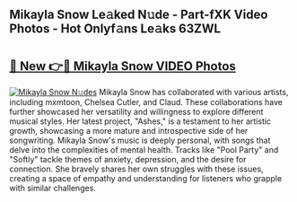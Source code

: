 ## Mikayla Snow Le𝚊ked N𝚞de - Part-fXK Video Photos - Hot Onlyf𝚊ns Le𝚊ks 63ZWL

# <h2><a href="http://ab2431.deff.icu/?id=Mikayla+Snow">🔗 New 👉🔴 Mikayla Snow VIDEO Photos</a></h2>

[![Mikayla Snow N𝚞des](https://i.imgur.com/rIISA9y.gif)](http://ab2431.deff.icu/?id=Mikayla+Snow)
Mikayla Snow has collaborated with various artists, including mxmtoon, Chelsea Cutler, and Claud. These collaborations have further showcased her versatility and willingness to explore different musical styles. Her latest project, "Ashes," is a testament to her artistic growth, showcasing a more mature and introspective side of her songwriting. Mikayla Snow's music is deeply personal, with songs that delve into the complexities of mental health. Tracks like "Pool Party" and "Softly" tackle themes of anxiety, depression, and the desire for connection. She bravely shares her own struggles with these issues, creating a space of empathy and understanding for listeners who grapple with similar challenges.
